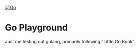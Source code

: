 [![Go](https://github.com/stianfro/golang-playground/actions/workflows/go.yml/badge.svg)](https://github.com/stianfro/golang-playground/actions/workflows/go.yml)

# Go Playground

Just me testing out golang, primarily following "Little Go Book".
